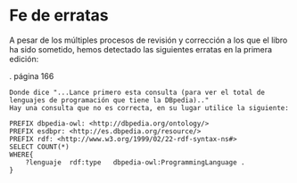 # Fe de erratas
A pesar de los múltiples procesos de revisión y corrección a los que el libro ha sido sometido, hemos detectado las siguientes erratas en la primera edición:

. página 166

    Donde dice "...Lance primero esta consulta (para ver el total de lenguajes de programación que tiene la DBpedia).."
    Hay una consulta que no es correcta, en su lugar utilice la siguiente:

    PREFIX dbpedia-owl: <http://dbpedia.org/ontology/>
    PREFIX esdbpr: <http://es.dbpedia.org/resource/> 
    PREFIX rdf: <http://www.w3.org/1999/02/22-rdf-syntax-ns#>
    SELECT COUNT(*)
    WHERE{
        ?lenguaje  rdf:type   dbpedia-owl:ProgrammingLanguage .
    }
